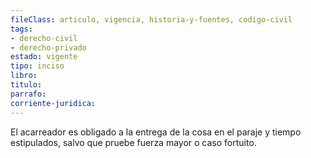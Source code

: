 ```yaml
---
fileClass: articulo, vigencia, historia-y-fuentes, codigo-civil
tags:
- derecho-civil
- derecho-privado
estado: vigente
tipo: inciso
libro:
titulo:
parrafo:
corriente-juridica:
---
```

El acarreador es obligado a la entrega de la cosa en el paraje y tiempo estipulados, salvo que pruebe fuerza mayor o caso fortuito.